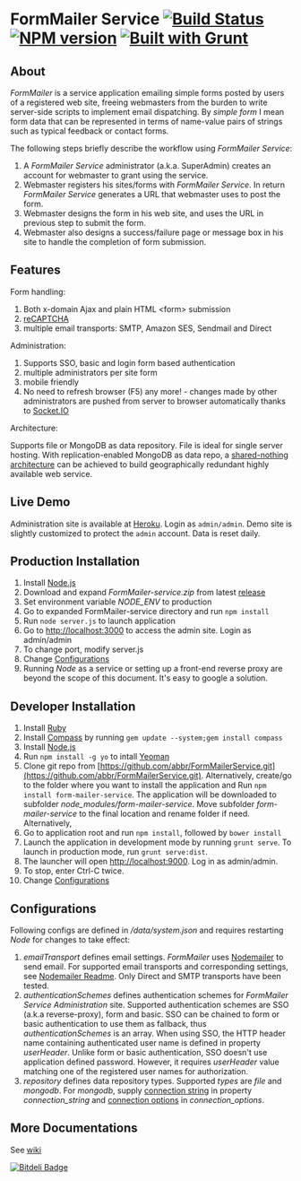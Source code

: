 FormMailer Service [![Build Status](https://travis-ci.org/abbr/FormMailerService.png)](https://travis-ci.org/abbr/FormMailerService) [![NPM version](https://badge.fury.io/js/form-mailer-service.png)](http://badge.fury.io/js/form-mailer-service) [![Built with Grunt](https://cdn.gruntjs.com/builtwith.png)](http://gruntjs.com/)
=================
## About 
*FormMailer* is a service application emailing simple forms posted by users of a registered web site, freeing webmasters from the burden to write server-side scripts to implement email dispatching. By *simple form* I mean form data that can be represented in terms of name-value pairs of strings such as typical feedback or contact forms.

The following steps briefly describe the workflow using *FormMailer Service*:

1. A *FormMailer Service* administrator (a.k.a. SuperAdmin) creates an account for webmaster to grant using the service.
2. Webmaster registers his sites/forms with *FormMailer Service*. In return *FormMailer Service* generates a URL that webmaster uses to post the form.
3. Webmaster designs the form in his web site, and uses the URL in previous step to submit the form.
4. Webmaster also designs a success/failure page or message box in his site to handle the completion of form submission.

## Features

Form handling:

1. Both x-domain Ajax and plain HTML \<form\> submission
2. [reCAPTCHA](http://www.google.com/recaptcha)
3. multiple email transports: SMTP, Amazon SES, Sendmail and Direct

Administration:

1. Supports SSO, basic and login form based authentication
2. multiple administrators per site form
3. mobile friendly
4. No need to refresh browser (F5) any more!  - changes made by other administrators are pushed from server to browser automatically thanks to [Socket.IO](http://socket.io/)

Architecture:

Supports file or MongoDB as data repository. File is ideal for single server hosting. With replication-enabled MongoDB as data repo, a [shared-nothing architecture](http://en.wikipedia.org/wiki/Shared_nothing_architecture) can be achieved to build geographically redundant highly available web service.

## Live Demo
Administration site is available at [Heroku](http://pacific-reaches-9909.herokuapp.com/). Login as `admin/admin`. Demo site is slightly customized to protect the `admin` account. Data is reset daily.

## Production Installation
1. Install [Node.js](http://nodejs.org/)
2. Download and expand *FormMailer-service.zip* from latest [release](https://github.com/abbr/FormMailerService/releases)
3. Set environment variable *NODE_ENV* to production
4. Go to expanded FormMailer-service directory and run `npm install`
5. Run `node server.js` to launch application
6. Go to [http://localhost:3000](http://localhost:3000) to access the admin site. Login as admin/admin
7. To change port, modify server.js
8. Change [Configurations](#configurations)
9. Running *Node* as a service or setting up a front-end reverse proxy are beyond the scope of this document. It's easy to google a solution.


## Developer Installation
1. Install [Ruby](http://www.ruby-lang.org/en/downloads/)
2. Install [Compass](http://compass-style.org/install/) by running `gem update --system;gem install compass`
3. Install [Node.js](http://nodejs.org/)
4. Run `npm install -g yo` to intall [Yeoman](http://yeoman.io/)
5. Clone git repo from [https://github.com/abbr/FormMailerService.git](https://github.com/abbr/FormMailerService.git). Alternatively, create/go to the folder where you want to install the application and  Run `npm install form-mailer-service`. The application will be downloaded to subfolder *node_modules/form-mailer-service*. Move subfolder *form-mailer-service* to the final location and rename folder if need. Alternatively, 
6. Go to application root and run `npm install`, followed by `bower install`
7. Launch the application in development mode by running `grunt serve`. To launch in production mode, run `grunt serve:dist`.
8. The launcher will open [http://localhost:9000](http://localhost:9000). Log in as admin/admin.
9. To stop, enter Ctrl-C twice.
10. Change [Configurations](#configurations)

## Configurations
Following configs are defined in */data/system.json* and requires restarting *Node* for changes to take effect:

1. *emailTransport* defines email settings. *FormMailer* uses [Nodemailer](https://github.com/andris9/Nodemailer) to send email. For supported email transports and corresponding settings, see [Nodemailer Readme](https://github.com/andris9/Nodemailer#possible-transport-methods). Only Direct and SMTP transports have been tested. 
2. *authenticationSchemes* defines authentication schemes for *FormMailer Service Administration* site. Supported authentication schemes are SSO (a.k.a reverse-proxy), form and basic. SSO can be chained to form or basic authentication to use them as fallback, thus *authenticationSchemes* is an array. When using SSO, the HTTP header name containing authenticated user name is defined in property *userHeader*. Unlike form or basic authentication, SSO doesn't use application defined password. However, it requires *userHeader* value matching one of the registered user names for authorization.  
3. *repository* defines data repository types. Supported *types* are *file* and *mongodb*. For *mongodb*, supply [connection string](http://docs.mongodb.org/manual/reference/connection-string/) in property *connection_string* and [connection options](http://mongoosejs.com/docs/connections.html#options) in *connection_options*.

## More Documentations
See [wiki](https://github.com/abbr/FormMailerService/wiki)


[![Bitdeli Badge](https://d2weczhvl823v0.cloudfront.net/abbr/formmailerservice/trend.png)](https://bitdeli.com/free "Bitdeli Badge")

